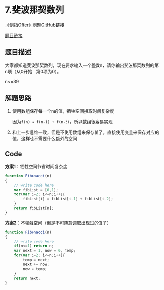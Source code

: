 # 7.斐波那契数列

[《剑指Offer》刷题GitHub链接](https://github.com/zhning12/Coding-Interviews)

[题目链接](https://www.nowcoder.com/practice/c6c7742f5ba7442aada113136ddea0c3?tpId=13&tqId=11160&rp=1&ru=/ta/coding-interviews&qru=/ta/coding-interviews/question-ranking)

## 题目描述
大家都知道斐波那契数列，现在要求输入一个整数n，请你输出斐波那契数列的第n项（从0开始，第0项为0）。

n<=39

## 解题思路
1. 使用数组保存每一个n的值，牺牲空间换取时间复杂度

   因为`f(n) = f(n-1) + f(n-2)`，所以数组很容易实现
2. 和上一步思维一致，但是不使用数组来保存值了，直接使用变量来保存对应的值，这样也不需要什么额外的空间

  
## Code
**方案1**：牺牲空间节省时间复杂度
```javascript
function Fibonacci(n)
{
    // write code here
    var fibList = [0,1];
    for(var i=2; i<=n;i++){
        fibList[i] = fibList[i-1] + fibList[i-2];
    }
    return fibList[n];
}
```

**方案2**：不牺牲空间（但是不可随意调取出现过的值了）
```javascript
function Fibonacci(n)
{
    // write code here
    if(n<=1) return n;
    var next = 1, now = 0, temp;
    for(var i=2; i<=n;i++){
        temp = next;
        next += now;
        now = temp;
    }
    return next;
}
```